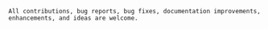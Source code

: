 `All contributions, bug reports, bug fixes, documentation improvements, enhancements, and ideas are welcome.`
